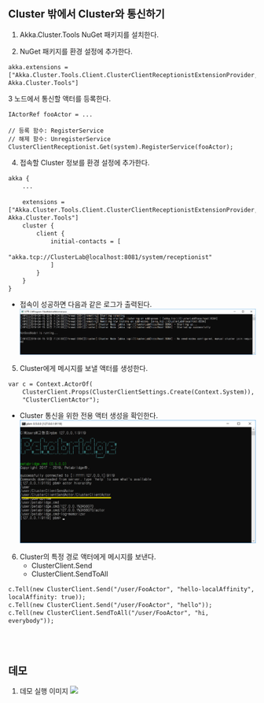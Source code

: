 ## Cluster 밖에서 Cluster와 통신하기
1. Akka.Cluster.Tools NuGet 패키지를 설치한다.

2. NuGet 패키지를 환경 설정에 추가한다.
```
akka.extensions = ["Akka.Cluster.Tools.Client.ClusterClientReceptionistExtensionProvider, Akka.Cluster.Tools"]
```

3 노드에서 통신할 액터를 등록한다.
```
IActorRef fooActor = ...

// 등록 함수: RegisterService
// 해제 함수: UnregisterService
ClusterClientReceptionist.Get(system).RegisterService(fooActor);
```

4. 접속할 Cluster 정보를 환경 설정에 추가한다.
```
akka {
	...

	extensions = ["Akka.Cluster.Tools.Client.ClusterClientReceptionistExtensionProvider, Akka.Cluster.Tools"]
	cluster {
		client {
			initial-contacts = [
				"akka.tcp://ClusterLab@localhost:8081/system/receptionist"
			]
		}
	}
}
```
- 접속이 성공하면 다음과 같은 로그가 출력된다.
![](./Images/ClusterClient_OnlyCreation.png)

5. Cluster에게 메시지를 보낼 액터를 생성한다.
```
var c = Context.ActorOf(
	ClusterClient.Props(ClusterClientSettings.Create(Context.System)),
	"ClusterClientActor");
```
- Cluster 통신을 위한 전용 액터 생성을 확인한다.
![](./Images/ClusterClientActor.png)

6. Cluster의 특정 경로 액터에게 메시지를 보낸다.
   - ClusterClient.Send
   - ClusterClient.SendToAll
```
c.Tell(new ClusterClient.Send("/user/FooActor", "hello-localAffinity", localAffinity: true));
c.Tell(new ClusterClient.Send("/user/FooActor", "hello"));
c.Tell(new ClusterClient.SendToAll("/user/FooActor", "hi, everybody"));
```

<br/>
<br/>

## 데모
1. 데모 실행 이미지
![](./Images/Demo_01.png)

